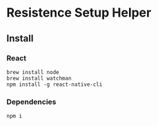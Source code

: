 # Resistence Setup Helper 

## Install

### React
```
brew install node
brew install watchman
npm install -g react-native-cli
```

### Dependencies
```
npm i
```